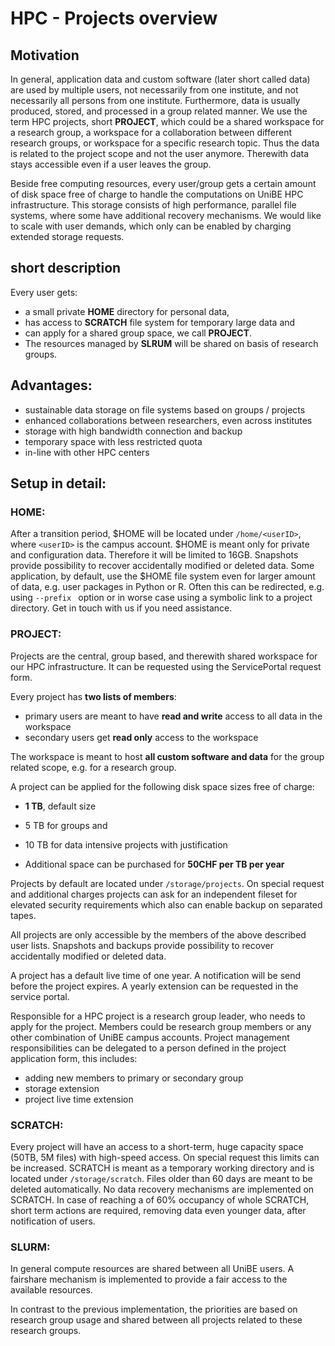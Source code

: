 # HPC - Projects overview

## Motivation

In general, application data and custom software (later short called data) are used by multiple users, not necessarily from one institute, and not necessarily all persons from one institute. 
Furthermore, data is usually produced, stored, and processed in a group related manner. 
We use the term HPC projects, short **PROJECT**, which could be a shared workspace for a research group, a workspace for a collaboration between different research groups, or workspace for a specific research topic.
Thus the data is related to the project scope and not the user anymore. Therewith data stays accessible even if a user leaves the group.

Beside free computing resources, every user/group gets a certain amount of disk space free of charge to handle the computations on UniBE HPC infrastructure. This storage consists of high performance, parallel file systems, where some have additional recovery mechanisms.
We would like to scale with user demands, which only can be enabled by charging extended storage requests.

## short description
Every user gets: 

- a small private **HOME** directory for personal data, 
- has access to **SCRATCH** file system for temporary large data and 
- can apply for a shared group space, we call **PROJECT**. 
- The resources managed by **SLRUM** will be shared on basis of research groups.


## Advantages:
- sustainable data storage on file systems based on groups / projects
- enhanced collaborations between researchers, even across institutes
- storage with high bandwidth connection and backup
- temporary space with less restricted quota
- in-line with other HPC centers


## Setup in detail:

### HOME: 
[//]: # (TODO verify the default home size)
After a transition period, $HOME will be located under `/home/<userID>`, where `<userID>` is the campus account. $HOME is meant only for private and configuration data. Therefore it will be limited to 16GB. 
Snapshots provide possibility to recover accidentally modified or deleted data. 
Some application, by default, use the $HOME file system even for larger amount of data, e.g. user packages in Python or R. Often this can be redirected, e.g. using `--prefix ` option or in worse case using a symbolic link to a project directory. Get in touch with us if you need assistance.

### PROJECT: 
Projects are the central, group based, and therewith shared workspace for our HPC infrastructure. It can be requested using the ServicePortal request form.

[//]: # (TODO provide link to the application page)

Every project has **two lists of members**:

- primary users are meant to have **read and write** access to all data in the workspace
- secondary users get **read only** access to the workspace

The workspace is meant to host **all custom software and data** for the group related scope, e.g. for a research group. 

A project can be applied for the following disk space sizes free of charge:

- **1 TB**, default size
- 5 TB for groups and
- 10 TB for data intensive projects with justification

- Additional space can be purchased for **50CHF per TB per year** 

Projects by default are located under `/storage/projects`. 
On special request and additional charges projects can ask for an independent fileset for elevated security requirements which also can enable backup on separated tapes.

All projects are only accessible by the members of the above described user lists. Snapshots and backups provide possibility to recover accidentally modified or deleted data.

A project has a default live time of one year. A notification will be send before the project expires. A yearly extension can be requested in the service portal. 

[//]: # (TODO provide link to the ServicePortal)

Responsible for a HPC project is a research group leader, who needs to apply for the project. Members could be research group members or any other combination of UniBE campus accounts. Project management responsibilities can be delegated to a person defined in the project application form, this includes:

- adding new members to primary or secondary group
- storage extension
- project live time extension

### SCRATCH: 
Every project will have an access to a short-term, huge capacity space (50TB, 5M files) with high-speed access. On special request this limits can be increased.
SCRATCH is meant as a temporary working directory and is located under `/storage/scratch`. 
Files older than 60 days are meant to be deleted automatically. 
No data recovery mechanisms are implemented on SCRATCH.
In case of reaching a of 60% occupancy of whole SCRATCH, short term actions are required, removing data even younger data, after notification of users. 

[//]: # (TODO what is the data live time)

### SLURM: 
In general compute resources are shared between all UniBE users. 
A fairshare mechanism is implemented to provide a fair access to the available resources. 

[//]: # (TODO link to fairshare description)

In contrast to the previous implementation, the priorities are based on research group usage and shared between all projects related to these research groups. 

[//]: # (TODO how do we implement?)
